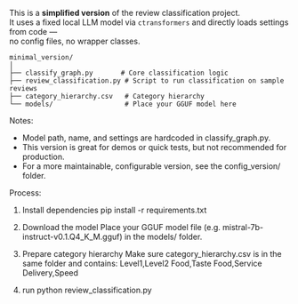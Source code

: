 This is a **simplified version** of the review classification project.  
It uses a fixed local LLM model via `ctransformers` and directly loads settings from code —  
no config files, no wrapper classes.

```
minimal_version/
│
├── classify_graph.py       # Core classification logic
├── review_classification.py # Script to run classification on sample reviews
├── category_hierarchy.csv   # Category hierarchy
└── models/                  # Place your GGUF model here
```

Notes:
* Model path, name, and settings are hardcoded in classify_graph.py.
* This version is great for demos or quick tests, but not recommended for production.
* For a more maintainable, configurable version, see the config_version/ folder.

Process:
1. Install dependencies
pip install -r requirements.txt

3. Download the model
Place your GGUF model file (e.g. mistral-7b-instruct-v0.1.Q4_K_M.gguf)
in the models/ folder.

4. Prepare category hierarchy
Make sure category_hierarchy.csv is in the same folder and contains:
Level1,Level2
Food,Taste
Food,Service
Delivery,Speed

5. run python review_classification.py

